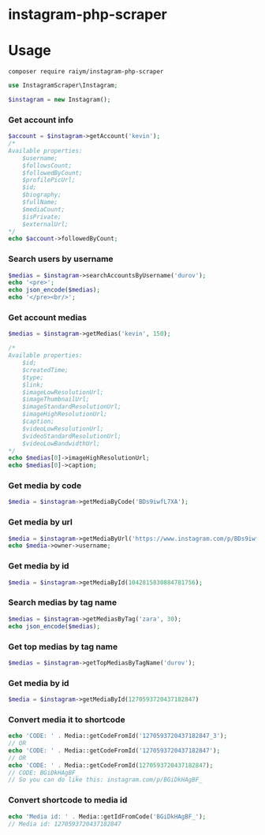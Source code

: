 # instagram-php-scraper
# Usage

`composer require raiym/instagram-php-scraper`


```php
use InstagramScraper\Instagram;

$instagram = new Instagram();
```

### Get account info
```php
$account = $instagram->getAccount('kevin');
/*
Available properties: 
    $username;
    $followsCount;
    $followedByCount;
    $profilePicUrl;
    $id;
    $biography;
    $fullName;
    $mediaCount;
    $isPrivate;
    $externalUrl;
*/
echo $account->followedByCount;
```

### Search users by username
```php
$medias = $instagram->searchAccountsByUsername('durov');
echo '<pre>';
echo json_encode($medias);
echo '</pre><br/>';
```

### Get account medias
```php
$medias = $instagram->getMedias('kevin', 150);

/*
Available properties: 
    $id;
    $createdTime;
    $type;
    $link;
    $imageLowResolutionUrl;
    $imageThumbnailUrl;
    $imageStandardResolutionUrl;
    $imageHighResolutionUrl;
    $caption;
    $videoLowResolutionUrl;
    $videoStandardResolutionUrl;
    $videoLowBandwidthUrl;
*/
echo $medias[0]->imageHighResolutionUrl;
echo $medias[0]->caption;

```

### Get media by code
```php
$media = $instagram->getMediaByCode('BDs9iwfL7XA');
```

### Get media by url
```php
$media = $instagram->getMediaByUrl('https://www.instagram.com/p/BDs9iwfL7XA/');
echo $media->owner->username;
```

### Get media by id
```php
$media = $instagram->getMediaById(1042815830884781756);
```

### Search medias by tag name
```php
$medias = $instagram->getMediasByTag('zara', 30);
echo json_encode($medias);
```

### Get top medias by tag name
```php
$medias = $instagram->getTopMediasByTagName('durov');
```

### Get media by id
```php
$media = $instagram->getMediaById(1270593720437182847)
```

### Convert media it to shortcode
```php
echo 'CODE: ' . Media::getCodeFromId('1270593720437182847_3');
// OR
echo 'CODE: ' . Media::getCodeFromId('1270593720437182847');
// OR
echo 'CODE: ' . Media::getCodeFromId(1270593720437182847);
// CODE: BGiDkHAgBF_
// So you can do like this: instagram.com/p/BGiDkHAgBF_
```

### Convert shortcode to media id
```php
echo 'Media id: ' . Media::getIdFromCode('BGiDkHAgBF_');
// Media id: 1270593720437182847
```